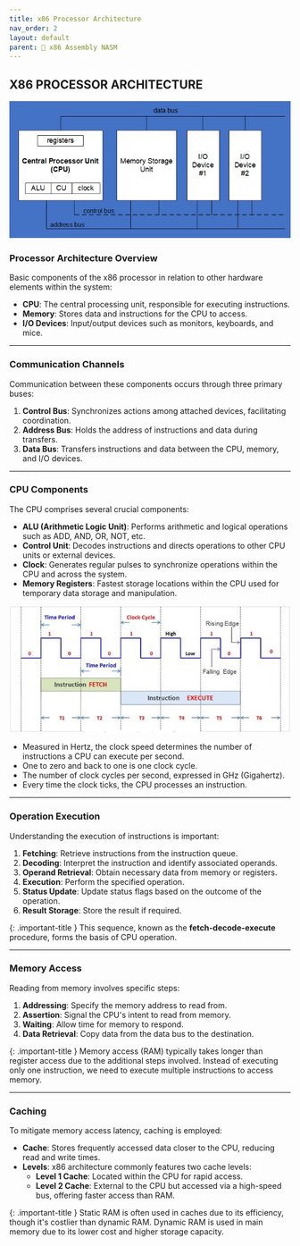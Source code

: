 ```yaml
---
title: x86 Processor Architecture
nav_order: 2
layout: default
parent: 🔲 x86 Assembly NASM
---
```


## **X86 PROCESSOR ARCHITECTURE**

<div style="text-align:center;">
    <img src="../../assets/images/x86_processor_diagram.png" alt="x86 Processor Diagram">
</div>

### **Processor Architecture Overview**

Basic components of the x86 processor in relation to other hardware elements within the system:

- **CPU**: The central processing unit, responsible for executing instructions.
- **Memory**: Stores data and instructions for the CPU to access.
- **I/O Devices**: Input/output devices such as monitors, keyboards, and mice.

----

### **Communication Channels**

Communication between these components occurs through three primary buses:

1. **Control Bus**: Synchronizes actions among attached devices, facilitating coordination.
2. **Address Bus**: Holds the address of instructions and data during transfers.
3. **Data Bus**: Transfers instructions and data between the CPU, memory, and I/O devices.

----

### **CPU Components**

The CPU comprises several crucial components:

- **ALU (Arithmetic Logic Unit)**: Performs arithmetic and logical operations such as ADD, AND, OR, NOT, etc.
- **Control Unit**: Decodes instructions and directs operations to other CPU units or external devices.
- **Clock**: Generates regular pulses to synchronize operations within the CPU and across the system.
- **Memory Registers**: Fastest storage locations within the CPU used for temporary data storage and manipulation.

<div style="text-align:center;">
    <img src="../../assets/images/cpu_clock_speed.jpg" alt="CPU Clock Speed">
</div>

- Measured in Hertz, the clock speed determines the number of instructions a CPU can execute per second.
- One to zero and back to one is one clock cycle.
- The number of clock cycles per second, expressed in GHz (Gigahertz).
- Every time the clock ticks, the CPU processes an instruction.

----

### **Operation Execution**

Understanding the execution of instructions is important:

1. **Fetching**: Retrieve instructions from the instruction queue.
2. **Decoding**: Interpret the instruction and identify associated operands.
3. **Operand Retrieval**: Obtain necessary data from memory or registers.
4. **Execution**: Perform the specified operation.
5. **Status Update**: Update status flags based on the outcome of the operation.
6. **Result Storage**: Store the result if required.

{: .important-title }
This sequence, known as the **fetch-decode-execute** procedure, forms the basis of CPU operation.

----

### **Memory Access**

Reading from memory involves specific steps:

1. **Addressing**: Specify the memory address to read from.
2. **Assertion**: Signal the CPU's intent to read from memory.
3. **Waiting**: Allow time for memory to respond.
4. **Data Retrieval**: Copy data from the data bus to the destination.

{: .important-title }
Memory access (RAM) typically takes longer than register access due to the additional steps involved. Instead of executing only one instruction, we need to execute multiple instructions to access memory.

----

### **Caching**

To mitigate memory access latency, caching is employed:

- **Cache**: Stores frequently accessed data closer to the CPU, reducing read and write times.
- **Levels**: x86 architecture commonly features two cache levels:
  - **Level 1 Cache**: Located within the CPU for rapid access.
  - **Level 2 Cache**: External to the CPU but accessed via a high-speed bus, offering faster access than RAM.

{: .important-title }
Static RAM is often used in caches due to its efficiency, though it's costlier than dynamic RAM. Dynamic RAM is used in main memory due to its lower cost and higher storage capacity.